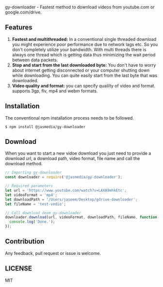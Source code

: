 gy-downloader - Fastest method to download videos from youtube.com or google.com/drive.

## Features

1. **Fastest and multithreaded:** In a conventional single threaded download you might experience poor performance due to network lags etc. So you don't completely utilize your bandwidth. With multi threads there is always one thread which is getting data thus minimizing the wait period between data packets.
2. **Stop and start from the last downloaded byte:** You don't have to worry about internet getting disconnected or your computer shutting down while downloading. You can quite easily start from the last byte that was downloaded.
3. **Video quality and format:** you can specify quaility of video and format. supports 3gp, flv, mp4 and webm formats.

## Installation

The conventional npm installation process needs to be followed.

```
$ npm install @jasmedia/gy-downloader
```

## Download

When you want to start a new vidoe download you just need to provide a download url, a download path, video format, file name and call the download method.

```javascript
// Importing gy-downloader
const downloader = require('@jasmedia/gy-downloader');

// Required parameters
let url = 'https://www.youtube.com/watch?v=LAXA9mhkEtc';
let videoFormat = 'mp4';
let downloadPath = '/Users/jaseem/Desktop/gdrive-downloader';
let fileName = 'test-vedio';

// Call download deom gy-downloader
downloader.download(url, videoFormat, downloadPath, fileName, function() {
  console.log('Done.');
});
```

## Contribution

Any feedback, pull request or issue is welcome.

## LICENSE

MIT
